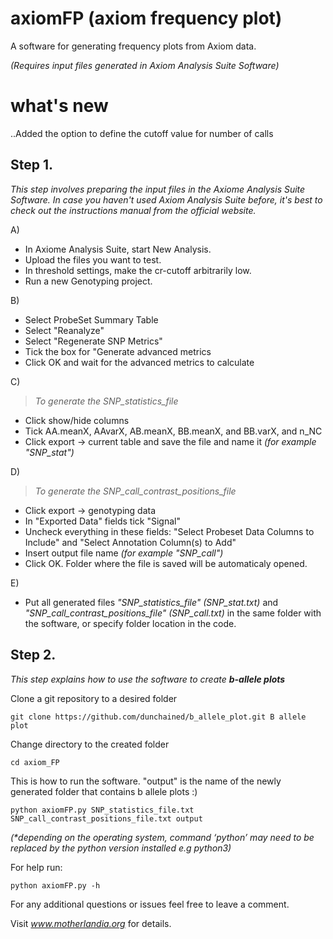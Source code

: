 # axiomFP (axiom frequency plot)
A software for generating frequency plots from Axiom data.

_(Requires input files generated in Axiom Analysis Suite Software)_

# what's new
..Added the option to define the cutoff value for number of calls

## Step 1. 
_This step involves preparing the input files in the Axiome Analysis Suite  Software._
_In case you haven't used Axiom Analysis Suite before, it's best to check out the instructions manual from the official website._

A)

* In Axiome Analysis Suite, start New Analysis.
* Upload the files you want to test.
* In threshold settings, make the cr-cutoff arbitrarily low.
* Run a new Genotyping project.

B)

* Select ProbeSet Summary Table
* Select "Reanalyze"
* Select "Regenerate SNP Metrics"
* Tick the box for "Generate advanced metrics
* Click OK and wait for the advanced metrics to calculate

C)
> _To generate the SNP_statistics_file_
> 
* Click show/hide columns
* Tick AA.meanX, AAvarX, AB.meanX, BB.meanX, and BB.varX, and n_NC
* Click export -> current table and save the file and name it _(for example "SNP_stat")_

D) 
> _To generate the SNP_call_contrast_positions_file_
> 
* Click export -> genotyping data
* In "Exported Data" fields tick "Signal"
* Uncheck everything in these fields: "Select Probeset Data Columns to Include" and "Select Annotation Column(s) to Add" 
* Insert output file name _(for example "SNP_call")_
* Click OK. Folder where the file is saved will be automaticaly opened. 

E) 

* Put all generated files _"SNP_statistics_file"_ _(SNP_stat.txt)_ and _"SNP_call_contrast_positions_file"_ _(SNP_call.txt)_ in the same folder with the software, or specify folder location in the code.

## Step 2. 
_This step explains how to use the software to create **b-allele plots**_

Clone a git repository to a desired folder 

`git clone https://github.com/dunchained/b_allele_plot.git B allele plot`

Change directory to the created folder
 
`cd axiom_FP`

This is how to run the software. "output" is the name of the newly generated folder that contains b allele plots :)

`python axiomFP.py SNP_statistics_file.txt SNP_call_contrast_positions_file.txt output`

_(*depending on the operating system, command ‘python’ may need to be replaced by the python version installed e.g python3)_

For help run:

`python axiomFP.py -h`

For any additional questions or issues feel free to leave a comment.




Visit _www.motherlandia.org_ for details.


